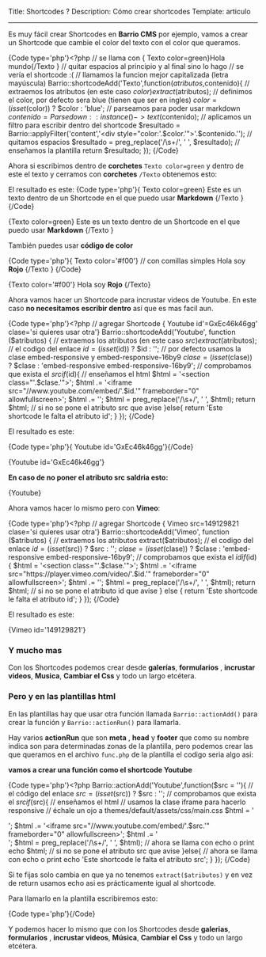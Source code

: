 Title: Shortcodes ?
Description:  Cómo crear shortcodes
Template: articulo

----


Es muy fácil crear Shortcodes en **Barrio CMS** por ejemplo, vamos a crear un Shortcode que cambie el color del texto con el color que queramos.

{Code type='php'}<?php
// se llama con { Texto color=green}Hola mundo{/Texto }
// quitar espacios al principio y al final sino lo hago
// se vería el shortcode :(
// llamamos la funcion mejor capitalizada (letra mayúscula)
Barrio::shortcodeAdd('Texto',function($atributos,$contenido){
    // extraemos los atributos (en este caso $color)
    extract($atributos);
    // definimos el color, por defecto sera blue (tienen que ser en ingles)
    $color = (isset($color)) ? $color : 'blue';
    // parseamos para poder usar markdown
    $contenido = Parsedown::instance()->text($contenido);
    // aplicamos un filtro para escribir dentro del shortcode
    $resultado = Barrio::applyFilter('content','<div style="color:'.$color.'">'.$contenido.'</div>');
    // quitamos espacios
    $resultado = preg_replace('/\s+/', ' ', $resultado);
    // enseñamos la plantilla
    return $resultado;
});
{/Code}

Ahora si escribimos dentro de **corchetes**  `Texto color=green` y dentro de este el texto y cerramos  con **corchetes** `/Texto` obtenemos esto:

El resultado es este:
{Code type='php'}{ Texto color=green}
    Este es un texto dentro de un Shortcode en el que puedo usar **Markdown**
{/Texto }
{/Code}

{Texto color=green}
Este es un texto dentro de un Shortcode en el que puedo usar **Markdown**
{/Texto }


También puedes usar **código de color**

{Code type='php'}{ Texto color='#f00'} // con comillas simples
    Hola soy **Rojo**
{/Texto }
{/Code}


{Texto color='#f00'}
   Hola soy **Rojo**
{/Texto}


Ahora vamos hacer un Shortcode para incrustar videos de Youtube.
En este caso **no necesitamos escribir dentro** así que es mas facil aun.

{Code type='php'}<?php
// agregar Shortcode { Youtube id'=GxEc46k46gg' clase='si quieres usar otra'}
Barrio::shortcodeAdd('Youtube', function ($atributos) {
    // extraemos los atributos (en este caso $src)
    extract($atributos);
    // el codigo del enlace
    $id = (isset($id)) ? $id : '';
    // por defecto usamos la clase embed-responsive y embed-responsive-16by9
    $clase = (isset($clase)) ? $clase : 'embed-responsive embed-responsive-16by9';
    // comprobamos que exista el $src
    if($id){
        // enseñamos el html
        $html = '<section class="'.$clase.'">';
        $html .= '<iframe src="//www.youtube.com/embed/'.$id.'" frameborder="0" allowfullscreen></iframe>';
        $html .= '</section>';
        $html = preg_replace('/\s+/', ' ', $html);
        return $html;
    // si no se pone el atributo src que avise
    }else{
        return 'Este shortcode le falta el atributo id';
    }
});
{/Code}

El resultado es este:

{Code type='php'}{ Youtube id='GxEc46k46gg'}{/Code}

{Youtube id='GxEc46k46gg'}


**En caso de no poner el atributo src saldria esto:**


{Youtube}



Ahora vamos hacer lo mismo pero con **Vimeo**:

{Code type='php'}<?php
// agregar Shortcode { Vimeo src=149129821 clase='si quieres usar otra'}
Barrio::shortcodeAdd('Vimeo', function ($atributos) {
    // extraemos los atributos
    extract($atributos);
    // el codigo del enlace
    $id = (isset($src)) ? $src : '';
    $clase = (isset($clase)) ? $clase : 'embed-responsive embed-responsive-16by9';
    // comprobamos que exista el $id
    if ($id) {
        $html = '<section class="'.$clase.'">';
        $html .= '<iframe src="https://player.vimeo.com/video/'.$id.'" frameborder="0" allowfullscreen></iframe>';
        $html .= '</section>';
        $html = preg_replace('/\s+/', ' ', $html);
        return $html;
        // si no se pone el atributo id que avise
    } else {
        return 'Este shortcode le falta el atributo id';
    }
});
{/Code}

El resultado es este:


{Vimeo id='149129821'}




### Y mucho mas


Con los Shortcodes podemos crear desde **galerías**, **formularios** , **incrustar videos**, **Musica**, **Cambiar el Css** y todo un largo etcétera.




### Pero y en las plantillas html

En las plantillas hay que usar otra función llamada `Barrio::actionAdd()` para crear la función y `Barrio::actionRun()` para llamarla.

Hay varios **actionRun** que son **meta** , **head** y **footer** que como su nombre indica son para determinadas zonas de la plantilla, pero podemos crear las que queramos en el archivo `func.php` de la plantilla el codigo seria algo asi:


**vamos a crear una función como el shortcode Youtube**


{Code type='php'}<?php
Barrio::actionAdd('Youtube',function($src = ''){
    // el código del enlace
    $src = (isset($src)) ? $src : '';
    // comprobamos que exista el $src
    if($src){
        // enseñamos el html
        // usamos la clase iframe para hacerlo responsive
        // échale un ojo a  themes/default/assets/css/main.css
        $html = '<section class="iframe">';
        $html .= '<iframe src="//www.youtube.com/embed/'.$src.'" frameborder="0" allowfullscreen></iframe>';
        $html .= '</section>';
        $html = preg_replace('/\s+/', ' ', $html);
        // ahora se llama con echo o print
        echo $html;
    // si no se pone el atributo src que avise
    }else{
        // ahora se llama con echo o print
        echo 'Este shortcode le falta el atributo src';
    }
});
{/Code}

Si te fijas solo cambia en que ya no tenemos `extract($atributos)` y en vez de return usamos echo asi es prácticamente igual al shortcode.


Para llamarlo en la plantilla escribiremos esto:

{Code type='php'}<?php Barrio::actionRun('Youtube',['GxEc46k46gg']);?>{/Code}

Y podemos hacer lo mismo que con los Shortcodes desde **galerias**, **formularios** , **incrustar videos**, **Música**, **Cambiar el Css** y todo un largo etcétera.

